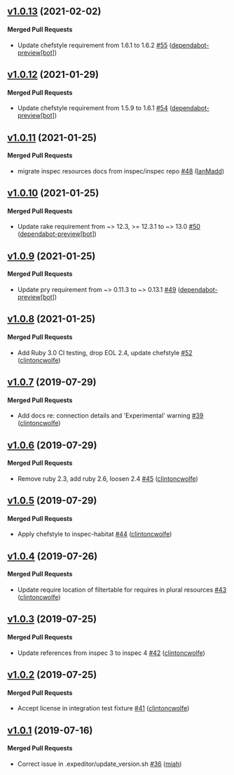 <!-- latest_release 1.0.13 -->
## [v1.0.13](https://github.com/inspec/inspec-habitat/tree/v1.0.13) (2021-02-02)

#### Merged Pull Requests
- Update chefstyle requirement from 1.6.1 to 1.6.2 [#55](https://github.com/inspec/inspec-habitat/pull/55) ([dependabot-preview[bot]](https://github.com/dependabot-preview[bot]))
<!-- latest_release -->

## [v1.0.12](https://github.com/inspec/inspec-habitat/tree/v1.0.12) (2021-01-29)

#### Merged Pull Requests
- Update chefstyle requirement from 1.5.9 to 1.6.1 [#54](https://github.com/inspec/inspec-habitat/pull/54) ([dependabot-preview[bot]](https://github.com/dependabot-preview[bot]))

## [v1.0.11](https://github.com/inspec/inspec-habitat/tree/v1.0.11) (2021-01-25)

#### Merged Pull Requests
- migrate inspec resources docs from inspec/inspec repo [#48](https://github.com/inspec/inspec-habitat/pull/48) ([IanMadd](https://github.com/IanMadd))

## [v1.0.10](https://github.com/inspec/inspec-habitat/tree/v1.0.10) (2021-01-25)

#### Merged Pull Requests
- Update rake requirement from ~&gt; 12.3, &gt;= 12.3.1 to ~&gt; 13.0 [#50](https://github.com/inspec/inspec-habitat/pull/50) ([dependabot-preview[bot]](https://github.com/dependabot-preview[bot]))

## [v1.0.9](https://github.com/inspec/inspec-habitat/tree/v1.0.9) (2021-01-25)

#### Merged Pull Requests
- Update pry requirement from ~&gt; 0.11.3 to ~&gt; 0.13.1 [#49](https://github.com/inspec/inspec-habitat/pull/49) ([dependabot-preview[bot]](https://github.com/dependabot-preview[bot]))

## [v1.0.8](https://github.com/inspec/inspec-habitat/tree/v1.0.8) (2021-01-25)

#### Merged Pull Requests
- Add Ruby 3.0 CI testing, drop EOL 2.4, update chefstyle [#52](https://github.com/inspec/inspec-habitat/pull/52) ([clintoncwolfe](https://github.com/clintoncwolfe))

## [v1.0.7](https://github.com/inspec/inspec-habitat/tree/v1.0.7) (2019-07-29)

#### Merged Pull Requests
- Add docs re: connection details and &#39;Experimental&#39; warning [#39](https://github.com/inspec/inspec-habitat/pull/39) ([clintoncwolfe](https://github.com/clintoncwolfe))

## [v1.0.6](https://github.com/inspec/inspec-habitat/tree/v1.0.6) (2019-07-29)

#### Merged Pull Requests
- Remove ruby 2.3, add ruby 2.6, loosen 2.4 [#45](https://github.com/inspec/inspec-habitat/pull/45) ([clintoncwolfe](https://github.com/clintoncwolfe))

## [v1.0.5](https://github.com/inspec/inspec-habitat/tree/v1.0.5) (2019-07-29)

#### Merged Pull Requests
- Apply chefstyle to inspec-habitat [#44](https://github.com/inspec/inspec-habitat/pull/44) ([clintoncwolfe](https://github.com/clintoncwolfe))

## [v1.0.4](https://github.com/inspec/inspec-habitat/tree/v1.0.4) (2019-07-26)

#### Merged Pull Requests
- Update require location of filtertable for requires in plural resources [#43](https://github.com/inspec/inspec-habitat/pull/43) ([clintoncwolfe](https://github.com/clintoncwolfe))

## [v1.0.3](https://github.com/inspec/inspec-habitat/tree/v1.0.3) (2019-07-25)

#### Merged Pull Requests
- Update references from inspec 3 to inspec 4 [#42](https://github.com/inspec/inspec-habitat/pull/42) ([clintoncwolfe](https://github.com/clintoncwolfe))

## [v1.0.2](https://github.com/inspec/inspec-habitat/tree/v1.0.2) (2019-07-25)

#### Merged Pull Requests
- Accept license in integration test fixture [#41](https://github.com/inspec/inspec-habitat/pull/41) ([clintoncwolfe](https://github.com/clintoncwolfe))

## [v1.0.1](https://github.com/inspec/inspec-habitat/tree/v1.0.1) (2019-07-16)

#### Merged Pull Requests
- Correct issue in .expeditor/update_version.sh [#36](https://github.com/inspec/inspec-habitat/pull/36) ([miah](https://github.com/miah))